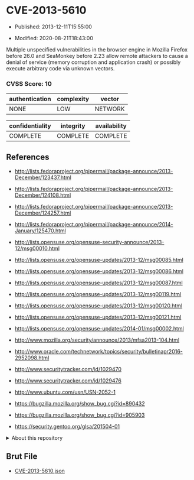 # CVE-2013-5610

- Published: 2013-12-11T15:55:00

- Modified: 2020-08-21T18:43:00

Multiple unspecified vulnerabilities in the browser engine in Mozilla Firefox before 26.0 and SeaMonkey before 2.23 allow remote attackers to cause a denial of service (memory corruption and application crash) or possibly execute arbitrary code via unknown vectors.

### CVSS Score: **10**

| authentication | complexity | vector |
| --- | --- | --- |
| NONE | LOW | NETWORK |

| confidentiality | integrity | availability |
| --- | --- | --- |
| COMPLETE | COMPLETE | COMPLETE |

## References

* http://lists.fedoraproject.org/pipermail/package-announce/2013-December/123437.html

* http://lists.fedoraproject.org/pipermail/package-announce/2013-December/124108.html

* http://lists.fedoraproject.org/pipermail/package-announce/2013-December/124257.html

* http://lists.fedoraproject.org/pipermail/package-announce/2014-January/125470.html

* http://lists.opensuse.org/opensuse-security-announce/2013-12/msg00010.html

* http://lists.opensuse.org/opensuse-updates/2013-12/msg00085.html

* http://lists.opensuse.org/opensuse-updates/2013-12/msg00086.html

* http://lists.opensuse.org/opensuse-updates/2013-12/msg00087.html

* http://lists.opensuse.org/opensuse-updates/2013-12/msg00119.html

* http://lists.opensuse.org/opensuse-updates/2013-12/msg00120.html

* http://lists.opensuse.org/opensuse-updates/2013-12/msg00121.html

* http://lists.opensuse.org/opensuse-updates/2014-01/msg00002.html

* http://www.mozilla.org/security/announce/2013/mfsa2013-104.html

* http://www.oracle.com/technetwork/topics/security/bulletinapr2016-2952098.html

* http://www.securitytracker.com/id/1029470

* http://www.securitytracker.com/id/1029476

* http://www.ubuntu.com/usn/USN-2052-1

* https://bugzilla.mozilla.org/show_bug.cgi?id=890432

* https://bugzilla.mozilla.org/show_bug.cgi?id=905903

* https://security.gentoo.org/glsa/201504-01

<details>
<summary>About this repository</summary> 

  This repository is part of the project [Live Hack CVE](https://github.com/Live-Hack-CVE). Main website can be found [www.live-hack.org](https://www.live-hack.org) 
  
  Made by [Sn0wAlice](https://github.com/Sn0wAlice) for the people that care about security and need to have a feed of the latest CVEs. Hope you enjoy it, don't forget to star the repo and follow me on [Twitter](https://twitter.com/Sn0wAlice) and [Github](https://github.com/Sn0wAlice). And that is my [personnal website](https://www.alice-snow.me/)

  - [Home Page](https://github.com/Live-Hack-CVE)
  - [Framework](https://github.com/Live-Hack-CVE/cve-framework)
  - [CVE database](https://github.com/Live-Hack-CVE/full_database)
  - [Changelog](https://github.com/Live-Hack-CVE/Changelog)
</details>

## Brut File

* [CVE-2013-5610.json](https://raw.githubusercontent.com/Live-Hack-CVE/full_database/main/cves/2013/CVE-2013-5610.json)

